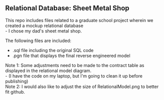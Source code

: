 ## Relational Database: Sheet Metal Shop
<div>
This repo includes files related to a graduate school project wherein we created a mockup relational database 
</div>
- I chose my dad's sheet metal shop. 

The following files are included:
- .sql file including the original SQL code
- .pgn file that displays the final reverse engineered model

<div>
Note 1: Some adjustments need to be made to the contract table as displayed in the relational model diagram.
</div>
<div>
- (I have the code on my laptop, but I'm going to clean it up before publishing)
</br>Note 2: I would also like to adjust the size of RelationalModel.png to better fit github. 
